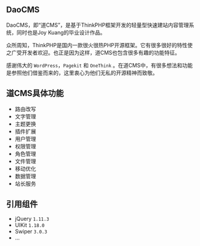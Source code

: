 ## DaoCMS

DaoCMS，即“道CMS”，是基于ThinkPHP框架开发的轻量型快速建站内容管理系统，同时也是Joy Kuang的毕业设计作品。

众所周知，ThinkPHP是国内一款很火很热PHP开源框架。它有很多很好的特性使之广受开发者欢迎。也正是因为这样，道CMS也包含很多有趣的功能特征。

感谢伟大的 `WordPress`，`Pagekit` 和 `OneThink` 。在道CMS中，有很多想法和功能是参照他们借鉴而来的，这里衷心为他们无私的开源精神而致敬。


## 道CMS具体功能
* 路由改写
* 文字管理
* 主题更换
* 插件扩展
* 用户管理
* 权限管理
* 角色管理
* 文件管理
* 移动优化
* 数据管理
* 站长服务

## 引用组件
* jQuery `1.11.3`
* UIKit `1.18.0`
* Swiper `3.0.3`
* ...
